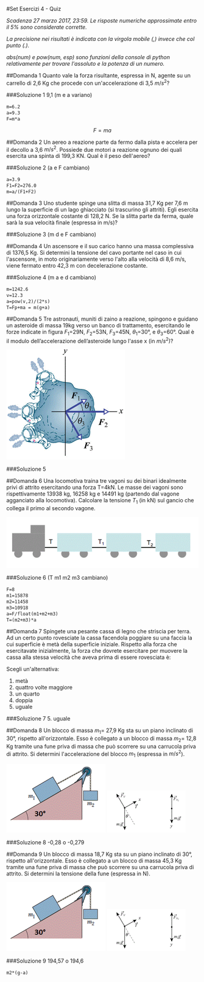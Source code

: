 #Set Esercizi 4 - Quiz

_Scadenza 27 marzo 2017, 23:59. Le risposte numeriche approssimate entro il 5% sono considerate corrette._

_La precisione nei risultati è indicata con la virgola mobile (,) invece che col punto (.)._

_abs(num) e pow(num, esp) sono funzioni della console di python relativamente per trovare l'assoluto e la potenza di un numero._


##Domanda 1
Quanto vale la forza risultante, espressa in N, agente su un carrello di 2,6 Kg che procede con un'accelerazione di 3,5 $m/s^2$?

###Soluzione 1
9,1 (m e a variano)

```
m=6.2
a=9.3
F=m*a
```

$$F = ma$$


##Domanda 2
Un aereo a reazione parte da fermo dalla pista e accelera per il decollo a 3,6 $m/s^2$.
Possiede due motori a reazione ognuno dei quali esercita una spinta di 199,3 KN. Qual è il peso dell'aereo?

###Soluzione 2
(a e F cambiano)

```
a=3.9
F1=F2=276.0
m=a/(F1+F2)
```


##Domanda 3
Uno studente spinge una slitta di massa 31,7 Kg per 7,6 m lungo la superficie di un lago ghiacciato (si trascurino gli attriti).
Egli esercita una forza orizzontale costante di 128,2 N. Se la slitta parte da ferma, quale sarà la sua velocità finale (espressa in m/s)?

###Soluzione 3
(m d e F cambiano)


##Domanda 4
Un ascensore e il suo carico hanno una massa complessiva di 1376,5 Kg.
Si determini la tensione del cavo portante nel caso in cui l'ascensore, in moto originariamente verso l'alto alla velocità di 8,6 m/s,
viene fermato entro 42,3 m con decelerazione costante.

###Soluzione 4
(m a e d cambiano)

```
m=1242.6
v=12.3
a=pow(v,2)/(2*s)
T=Fp+ma = m(g+a)
```


##Domanda 5
Tre astronauti, muniti di zaino a reazione, spingono e guidano un asteroide di massa 19kg verso un banco di trattamento,
esercitando le forze indicate in figura $F_1$=29N, $F_2$=53N, $F_3$=45N, $\theta_1$=30°, e $\theta_3$=60°.
Qual è il modulo dell’accelerazione dell’asteroide lungo l'asse x (in $m/s^2$)?

![](asteroide.gif)

###Soluzione 5


##Domanda 6
Una locomotiva traina tre vagoni su dei binari idealmente privi di attrito esercitando una forza T=4kN.
Le masse dei vagoni sono rispettivamente 13938 kg, 16258 kg e 14491 kg (partendo dal vagone agganciato alla locomotiva).
Calcolare la tensione $T_1$ (in kN) sul gancio che collega il primo al secondo vagone.

![](vagoni.gif)

###Soluzione 6
(T m1 m2 m3 cambiano)


```
F=8
m1=15878
m2=11458
m3=10918
a=F/float(m1+m2+m3)
T=(m2+m3)*a
```


##Domanda 7
Spingete una pesante cassa di legno che striscia per terra.
Ad un certo punto rovesciate la cassa facendola poggiare su una faccia la cui superficie è metà della superficie iniziale.
Rispetto alla forza che esercitavate inizialmente,
la forza che dovrete esercitare per muovere la cassa alla stessa velocità che aveva prima di essere rovesciata è:

Scegli un'alternativa:

1. metà
2. quattro volte maggiore
3. un quarto
4. doppia
5. uguale

###Soluzione 7
5. uguale


##Domanda 8
Un blocco di massa $m_1$= 27,9 Kg sta su un piano inclinato di 30°, rispetto all'orizzontale.
Esso è collegato a un blocco di massa $m_2$= 12,8 Kg tramite una fune priva di massa che può scorrere su una carrucola priva di attrito.
Si determini l'accelerazione del blocco $m_1$ (espressa in $m/s^2$).

![](pesi.gif)
![](respesi.gif)

###Soluzione 8
-0,28 o -0,279


##Domanda 9
Un blocco di massa 18,7 Kg sta su un piano inclinato di 30°, rispetto all'orizzontale.
Esso è collegato a un blocco di massa 45,3 Kg tramite una fune priva di massa che può scorrere su una carrucola priva di attrito.
Si determini la tensione della fune (espressa in N).

![](pesi.gif)
![](respesi.gif)

###Soluzione 9
194,57 o 194,6

```
m2*(g-a)
```

